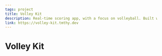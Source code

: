 ```yaml
---
tags: project
title: Volley Kit
description: Real-time scoring app, with a focus on volleyball. Built with Phoenix LiveView.
link: https://volley-kit.tmthy.dev
---
```


# Volley Kit

